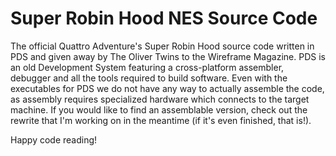 # Super Robin Hood NES Source Code 
The official Quattro Adventure's Super Robin Hood source code written in PDS and given away by The Oliver Twins to the Wireframe Magazine.
PDS is an old Development System featuring a cross-platform assembler, debugger and all the tools required to build software.
Even with the executables for PDS we do not have any way to actually assemble the code, as assembly requires specialized hardware which connects to the target machine.
If you would like to find an assemblable version, check out the rewrite that I'm working on in the meantime (if it's even finished, that is!).

Happy code reading!
